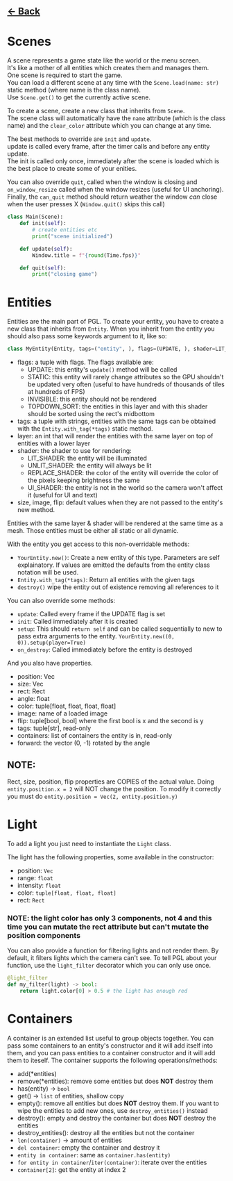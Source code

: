 ## [<- Back](PGL.md)

# Scenes

A scene represents a game state like the world or the menu screen.<br>
It's like a mother of all entities which creates them and manages them.<br>
One scene is required to start the game. <br>
You can load a different scene at any time with the `Scene.load(name: str)` static method (where name is the class name).<br>
Use `Scene.get()` to get the currently active scene.<br>

To create a scene, create a new class that inherits from `Scene`.<br>
The scene class will automatically have the `name` attribute (which is the class name) and the `clear_color` attribute which you can change at any time.<br>

The best methods to override are `init` and `update`. <br>
update is called every frame, after the timer calls and before any entity update.<br>
The init is called only once, immediately after the scene is loaded which is the best place to create some of your enities.<br>

You can also override `quit`, called when the window is closing and `on_window_resize` called when the window resizes (useful for UI anchoring). Finally, the `can_quit` method should return weather the window _can_ close when the user presses X (`Window.quit()` skips this call)

```py
class Main(Scene):
    def init(self):
        # create entities etc
        print("scene initialized")

    def update(self):
        Window.title = f"{round(Time.fps)}"

    def quit(self):
        print("closing game")
```

# Entities

Entities are the main part of PGL. To create your entity, you have to create a new class that inherits from `Entity`. When you inherit from the entity you should also pass some keywords argument to it, like so:

```py
class MyEntity(Entity, tags=("entity", ), flags=(UPDATE, ), shader=LIT_SHADER):...
```

- flags: a tuple with flags. The flags available are:
  - UPDATE: this entity's `update()` method will be called
  - STATIC: this entity will rarely change attributes so the GPU shouldn't be updated very often (useful to have hundreds of thousands of tiles at hundreds of FPS)
  - INVISIBLE: this entity should not be rendered
  - TOPDOWN_SORT: the entities in this layer and with this shader should be sorted using the rect's midbottom
- tags: a tuple with strings, entities with the same tags can be obtained with the `Entity.with_tag(*tags)` static method.
- layer: an int that will render the entities with the same layer on top of entities with a lower layer
- shader: the shader to use for rendering:
  - LIT_SHADER: the entity will be illuminated
  - UNLIT_SHADER: the entity will always be lit
  - REPLACE_SHADER: the color of the entity will override the color of the pixels keeping brightness the same
  - UI_SHADER: the entity is not in the world so the camera won't affect it (useful for UI and text)
- size, image, flip: default values when they are not passed to the entity's new method.

Entities with the same layer & shader will be rendered at the same time as a mesh. Those entities must be either all static or all dynamic.<br>

With the entity you get access to this non-overridable methods:

- `YourEntity.new()`: Create a new entity of this type. Parameters are self explainatory. If values are emitted the defaults from the entity class notation will be used.
- `Entity.with_tag(*tags)`: Return all entities with the given tags
- `destroy()` wipe the entity out of existence removing all references to it

You can also override some methods:

- `update`: Called every frame if the UPDATE flag is set
- `init`: Called immediately after it is created
- `setup`: This should `return self` and can be called sequentially to new to pass extra arguments to the entity. `YourEntity.new((0, 0)).setup(player=True)`
- `on_destroy`: Called immediately before the entity is destroyed

And you also have properties.<br>

- position: Vec
- size: Vec
- rect: Rect
- angle: float
- color: tuple[float, float, float, float]
- image: name of a loaded image
- flip: tuple[bool, bool] where the first bool is x and the second is y
- tags: tuple[str], read-only
- containers: list of containers the entity is in, read-only
- forward: the vector (0, -1) rotated by the angle

## NOTE:

Rect, size, position, flip properties are COPIES of the actual value. Doing `entity.position.x = 2` will NOT change the position. To modify it correctly you must do `entity.position = Vec(2, entity.position.y)`

# Light

To add a light you just need to instantiate the `Light` class.

The light has the following properties, some available in the constructor:

- position: `Vec`
- range: `float`
- intensity: `float`
- color: `tuple[float, float, float]`
- rect: `Rect`

### NOTE: the light color has only 3 components, not 4 and this time you can mutate the rect attribute but can't mutate the position components

You can also provide a function for filtering lights and not render them. By default, it filters lights which the camera can't see. To tell PGL about your function, use the `light_filter` decorator which you can only use once.

```py
@light_filter
def my_filter(light) -> bool:
    return light.color[0] > 0.5 # the light has enough red
```

# Containers

A container is an extended list useful to group objects together. You can pass some containers to an entity's constructor and it will add itself into them, and you can pass entities to a container constructor and it will add them to iteself. The container supports the following operations/methods:

- add(\*entities)
- remove(\*entities): remove some entities but does **NOT** destroy them
- has(entity) -> `bool`
- get() -> `list` of entities, shallow copy
- empty(): remove all entities but does **NOT** destroy them. If you want to wipe the entities to add new ones, use `destroy_entities()` instead
- destroy(): empty and destroy the container but does **NOT** destroy the entities
- destroy_entities(): destroy all the entities but not the container
- `len(container)` -> amount of entities
- `del container`: empty the container and destroy it
- `entity in container`: same as `container.has(entity)`
- `for entity in container`/`iter(container)`: iterate over the entities
- `container[2]`: get the entity at index 2
